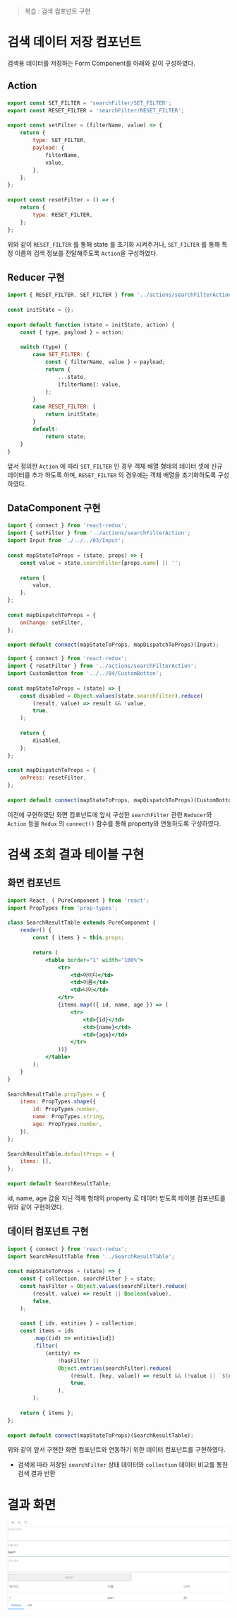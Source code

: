 > 복습 : 검색 컴포넌트 구현

# 검색 데이터 저장 컴포넌트
검색용 데이터를 저장하는 Form Component를 아래와 같이 구성하였다.

## Action
```javascript
export const SET_FILTER = 'searchFilter/SET_FILTER';
export const RESET_FILTER = 'searchFilter/RESET_FILTER';

export const setFilter = (filterName, value) => {
    return {
        type: SET_FILTER,
        payload: {
            filterName,
            value,
        },
    };
};

export const resetFilter = () => {
    return {
        type: RESET_FILTER,
    };
};
```

위와 같이 `RESET_FILTER` 를 통해 state 를 초기화 시켜주거나, `SET_FILTER` 를 통해 특정 이름의 검색 정보를 전달해주도록 `Action`을 구성하였다.

## Reducer 구현
```javascript
import { RESET_FILTER, SET_FILTER } from '../actions/searchFilterAction';

const initState = {};

export default function (state = initState, action) {
    const { type, payload } = action;

    switch (type) {
        case SET_FILTER: {
            const { filterName, value } = payload;
            return {
                ...state,
                [filterName]: value,
            };
        }
        case RESET_FILTER: {
            return initState;
        }
        default:
            return state;
    }
}
```

앞서 정의한 `Action` 에 따라 `SET_FILTER` 인 경우 객체 배열 형태의 데이터 셋에 신규 데이터를 추가 하도록 하며, `RESET_FILTER` 의 경우에는 객체 배열을 초기화하도록 구성하였다.

## DataComponent 구현
```jsx
import { connect } from 'react-redux';
import { setFilter } from '../actions/searchFilterAction';
import Input from './../../03/Input';

const mapStateToProps = (state, props) => {
    const value = state.searchFilter[props.name] || '';

    return {
        value,
    };
};

const mapDispatchToProps = {
    onChange: setFilter,
};

export default connect(mapStateToProps, mapDispatchToProps)(Input);
```

```jsx
import { connect } from 'react-redux';
import { resetFilter } from '../actions/searchFilterAction';
import CustomBotton from '../../04/CustomBotton';

const mapStateToProps = (state) => {
    const disabled = Object.values(state.searchFilter).reduce(
        (result, value) => result && !value,
        true,
    );

    return {
        disabled,
    };
};

const mapDispatchToProps = {
    onPress: resetFilter,
};

export default connect(mapStateToProps, mapDispatchToProps)(CustomBotton);

```

이전에 구현하였단 화면 컴포넌트에 앞서 구성한 `searchFilter` 관련 `Reducer`와 `Action` 등을 `Redux` 의 `connect()` 함수를 통해 property와 연동하도록 구성하였다.

# 검색 조회 결과 테이블 구현
## 화면 컴포넌트
```jsx
import React, { PureComponent } from 'react';
import PropTypes from 'prop-types';

class SearchResultTable extends PureComponent {
    render() {
        const { items } = this.props;

        return (
            <table border="1" width="100%">
                <tr>
                    <td>아이디</td>
                    <td>이름</td>
                    <td>나이</td>
                </tr>
                {items.map(({ id, name, age }) => (
                    <tr>
                        <td>{id}</td>
                        <td>{name}</td>
                        <td>{age}</td>
                    </tr>
                ))}
            </table>
        );
    }
}

SearchResultTable.propTypes = {
    items: PropTypes.shape({
        id: PropTypes.number,
        name: PropTypes.string,
        age: PropTypes.number,
    }),
};

SearchResultTable.defaultProps = {
    items: [],
};

export default SearchResultTable;
```

id, name, age 값을 지닌 객체 형태의 property 로 데이터 받도록 테이블 컴포넌트를 위와 같이 구현하였다.

## 데이터 컴포넌트 구현
```jsx
import { connect } from 'react-redux';
import SearchResultTable from '../SearchResultTable';

const mapStateToProps = (state) => {
    const { collection, searchFilter } = state;
    const hasFilter = Object.values(searchFilter).reduce(
        (result, value) => result || Boolean(value),
        false,
    );

    const { ids, entities } = collection;
    const items = ids
        .map((id) => entities[id])
        .filter(
            (entity) =>
                !hasFilter ||
                Object.entries(searchFilter).reduce(
                    (result, [key, value]) => result && (!value || `${entity[key]}` === `${value}`),
                    true,
                ),
        );

    return { items };
};

export default connect(mapStateToProps)(SearchResultTable);
```

위와 같이 앞서 구현한 화면 컴포넌트와 연동하기 위한 데이터 컴포넌트를 구현하였다.
- 검색에 따라 저장된 `searchFilter` 상태 데이터와 `collection` 데이터 비교를 통한 검색 결과 반환

# 결과 화면
![](images/Pasted%20image%2020240414183811.png)
